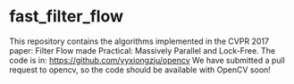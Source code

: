 # fast_filter_flow
This repository contains the algorithms implemented in the CVPR 2017 paper: Filter Flow made Practical: Massively Parallel and Lock-Free.
The code is in: https://github.com/yyxiongzju/opencv 
We have submitted a pull request to opencv, so the code should be available with OpenCV soon!
